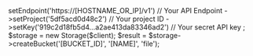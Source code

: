 <?php

use Appwrite\Client;
use Appwrite\Services\Storage;

$client = new Client();

$client
    ->setEndpoint('https://[HOSTNAME_OR_IP]/v1') // Your API Endpoint
    ->setProject('5df5acd0d48c2') // Your project ID
    ->setKey('919c2d18fb5d4...a2ae413da83346ad2') // Your secret API key
;

$storage = new Storage($client);

$result = $storage->createBucket('[BUCKET_ID]', '[NAME]', 'file');
